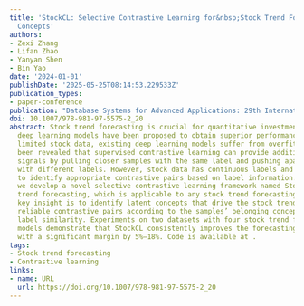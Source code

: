 ```yaml
---
title: 'StockCL: Selective Contrastive Learning for&nbsp;Stock Trend Forecasting via&nbsp;Learnable
  Concepts'
authors:
- Zexi Zhang
- Lifan Zhao
- Yanyan Shen
- Bin Yao
date: '2024-01-01'
publishDate: '2025-05-25T08:14:53.229533Z'
publication_types:
- paper-conference
publication: "Database Systems for Advanced Applications: 29th International Conference (DASFAA'24)"
doi: 10.1007/978-981-97-5575-2_20
abstract: Stock trend forecasting is crucial for quantitative investment and various
  deep learning models have been proposed to obtain superior performance. Due to the
  limited stock data, existing deep learning models suffer from overfitting. It has
  been revealed that supervised contrastive learning can provide additional supervision
  signals by pulling closer samples with the same label and pushing apart samples
  with different labels. However, stock data has continuous labels and it is nontrivial
  to identify appropriate contrastive pairs based on label information. In this paper,
  we develop a novel selective contrastive learning framework named StockCL for stock
  trend forecasting, which is applicable to any stock trend forecasting models. Our
  key insight is to identify latent concepts that drive the stock trends and select
  reliable contrastive pairs according to the samples’ belonging concepts and their
  label similarity. Experiments on two datasets with four stock trend forecasting
  models demonstrate that StockCL consistently improves the forecasting performance
  with a significant margin by 5%–18%. Code is available at .
tags:
- Stock trend forecasting
- Contrastive learning
links:
- name: URL
  url: https://doi.org/10.1007/978-981-97-5575-2_20
---
```


